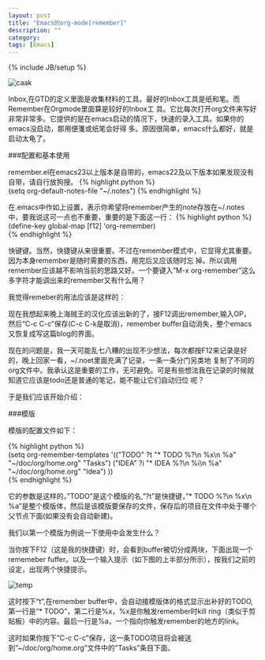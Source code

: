 ```yaml
---
layout: post
title: "Emacs的org-mode[remember]"
description: ""
category: 
tags: [Emacs]
---
```

{% include JB/setup %}

![caak](http://interbbs.b0.upaiyun.com/emacs/remember1.png)

Inbox,在GTD的定义里面是收集材料的工具。最好的Inbox工具是纸和笔。而Remember在Orgmode里面算是较好的Inbox工 具。它比每次打开org文件来写好非常非常多。它提供的是在emacs启动的情况下，快速的录入工具。如果你的emacs没启动，那用便箋或纸笔会好得 多。原因很简单，emacs什么都好，就是启动太龟了。

###配置和基本使用

remember.el在emacs23以上版本是自带的，emacs22及以下版本如果发现没有自带，请自行放狗搜。
{% highlight python %}  
   (setq org-default-notes-file "~/.notes")
{% endhighlight %}
    
在.emacs中作如上设置，表示你希望将remember产生的note存放在~/.notes中，要我说这可一点也不重要，重要的是下面这一行：
{% highlight python %}  
   (define-key global-map [f12] 'org-remember)  
{% endhighlight %}
  
快键键。当然，快捷键从来很重要。不过在remember模式中，它显得尤其重要。因为本身remember是随时需要的东西，用完后又应该随时忘 掉。所以调用remember应该越不影响当前的思路又好。一个要键入”M-x org-remember”这么多字符才能调出来的remember又有什么用？

我觉得remeber的用法应该是这样的：

现在我想起来晚上海贼王的汉化应该出新的了，接F12调出remember,输入OP，然后“C-c C-c”保存(C-c C-k是取消)，remember buffer自动消失，整个emacs又恢复成写这篇blog的界面。

现在的问题是，我一天可能乱七八糟的出现不少想法，每次都按F12来记录是好的，晚上回家一看，~/.noet里面充满了记录，一条一条分门另类地 复制了不同的org文件中。我承认这是重要的工作，无可避免。可是有些想法我在记录的时候就知道它应该是todo还是普通的笔记，能不能让它们自动归位 呢？

于是我们应该开始介绍：

###模版

模版的配置文件如下：

{% highlight python %}  
     (setq org-remember-templates
      '(("TODO" ?t "* TODO %?\n %x\n %a" "~/doc/org/home.org" "Tasks")
	("IDEA" ?i "* IDEA %?\n %i\n %a" "~/doc/org/home.org" "Idea")
	))  
{% endhighlight %}

它的参数是这样的，”TODO”是这个模版的名,”?t”是快捷键，”* TODO %?\n %x\n %a”是整个模版体，然后是该模版要保存的文件，保存后的项目在文件中处于哪个父节点下面(如果没有会自动新建)。

我们以第一个模版为例说一下使用中会发生什么？

当你按下F12（这是我的快捷键）时，会看到buffer被切分成两块，下面出现一个rememeber fuffer。以及一个输入提示（如下图的上半部分所示），按我们之前的设定，出现两个快捷提示。

![temp](http://interbbs.b0.upaiyun.com/emacs/remembertemp.png)

这时按下“t”,在remember buffer中，会自动接模版体的格式显示出补好的TODO,第一行是“* TODO”，第二行是%x，%x是你触发remember时kill ring（类似于剪贴板）中的内容。最后一行是%a，一个指向你触发remember的地方的link。

这时如果你按下”C-c C-c”保存，这一条TODO项目将会被送到”~/doc/org/home.org”文件中的”Tasks”条目下面。